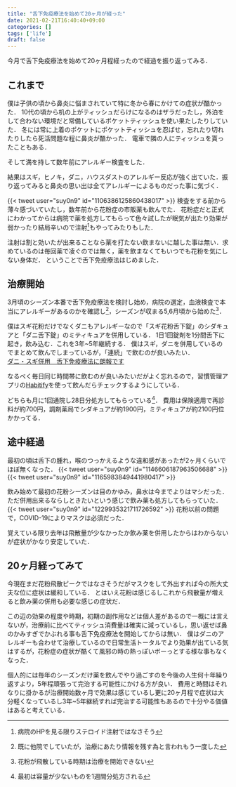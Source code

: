 ```yaml
---
title: "舌下免疫療法を始めて20ヶ月が経った"
date: 2021-02-21T16:40:40+09:00
categories: []
tags: ['life']
draft: false
---
```


今月で舌下免疫療法を始めて20ヶ月程経ったので経過を振り返ってみる．

<!--more-->


## これまで
僕は子供の頃から鼻炎に悩まされていて特に冬から春にかけての症状が酷かった．
10代の頃から机の上がティッシュだらけになるのはザラだったし，外泊をして合わない環境だと常備しているポケットティッシュを使い果たしたりしていた．
冬には常に上着のポケットにポケットティッシュを忍ばせ，忘れたり切れたりしたら死活問題な程に鼻炎が酷かった．
電車で隣の人にティッシュを貰ったこともある．

そして満を持して数年前にアレルギー検査をした．

結果はスギ，ヒノキ，ダニ，ハウスダストのアレルギー反応が強く出ていた．振り返ってみると鼻炎の思い出は全てアレルギーによるものだった事に気づく．

{{< tweet user="suy0n9" id="1106386125860438017" >}}
検査をする前から薄々感づいていたし，数年前から花粉症の市販薬も飲んでた．
花粉症だと正式にわかってからは病院で薬を処方してもらって色々試したが眠気が出たり効果が弱かったり結局辛いので注射[^1]もやってみたりもした．

注射は割と効いたが出来ることなら薬を打たない飲まないに越した事は無い．求めているのは毎回薬で凌ぐのでは無く，薬を飲まなくてもいつでも花粉を気にしない身体だ．
ということで舌下免疫療法はじめました．


## 治療開始
3月頃のシーズン本番で舌下免疫療法を検討し始め，病院の選定，血液検査で本当にアレルギーがあるのかを確認し[^2]，シーズンが収まる5,6月頃から始めた[^3]．

僕はスギ花粉だけでなくダニもアレルギーなので「スギ花粉舌下錠」のシダキュアと「ダニ舌下錠」のミティキュアを併用している．
1日1回錠剤を1分間舌下に起き，飲み込む．これを3年~5年継続する．
僕はスギ，ダニを併用しているのでまとめて飲んでしまっているが，「連続」で飲むのが良いみたい．  
[ダニ・スギ併用　舌下免疫療法に朗報です](https://allergy-kodomo.clinic/blog/2019/06/17/1034/)


なるべく毎日同じ時間帯に飲むのが良いみたいだがよく忘れるので，習慣管理アプリの[Habitify](https://apps.apple.com/jp/app/habitify-%E7%BF%92%E6%85%A3%E3%81%A8%E7%9B%AE%E6%A8%99%E7%AE%A1%E7%90%86/id1111447047)を使って飲んだらチェックするようにしている．

どちらも月に1回通院し28日分処方してもらっている[^4]．
費用は保険適用で再診料が約700円，調剤薬局でシダキュアが約1900円，ミティキュアが約2100円位かかってる．

[^1]: 病院のHPを見る限りステロイド注射ではなさそう
[^2]: 既に他院でしていたが，治療にあたり情報を残す為と言われもう一度した
[^3]: 花粉が飛散している時期は治療を開始できない
[^4]: 最初は容量が少ないものを1週間分処方される


## 途中経過
最初の頃は舌下の腫れ，喉のつっかえるような違和感があったが2ヶ月くらいでほぼ無くなった．
{{< tweet user="suy0n9" id="1146606187963506688" >}}
{{< tweet user="suy0n9" id="1165983849441980417" >}}


飲み始めて最初の花粉シーズンは目のかゆみ，鼻水は今までよりはマシだった．ただ併用出来るならしときたいという感じで飲み薬も処方してもらっていた．
{{< tweet user="suy0n9" id="1229935321711726592" >}}
花粉以前の問題で，COVID-19によりマスクは必須だった．

覚えている限り去年は飛散量が少なかったか飲み薬を併用したからはわからないが症状がかなり安定していた．


## 20ヶ月経ってみて
今現在まだ花粉飛散ピークではなさそうだがマスクをして外出すれば今の所大丈夫な位に症状は緩和している．
とはいえ花粉は感じるしこれから飛散量が増えると飲み薬の併用も必要な感じの症状だ．

この辺の効果の程度や時期，初期の副作用などは個人差があるので一概には言えないが，治療前に比べてティッシュ消費量は確実に減っているし，思い返せば鼻のかみすぎでかぶれる事も舌下免疫療法を開始してからは無い．
僕はダニのアレルギーも合わせて治療しているので日常生活トータルでより効果が出ている気はするが，花粉症の症状が酷くて風邪の時の熱っぽいボーっとする様な事もなくなった．

個人的には毎年のシーズンだけ薬を飲んでやり過ごすのを今後の人生何十年繰り返すより，5年程頑張って完治する可能性にかける方が良い．
費用と時間はそれなりに掛かるが治療開始数ヶ月で効果は感じているし更に20ヶ月程で症状は大分軽くなっているし3年~5年継続すれば完治する可能性もあるので十分やる価値はあると考えている．
